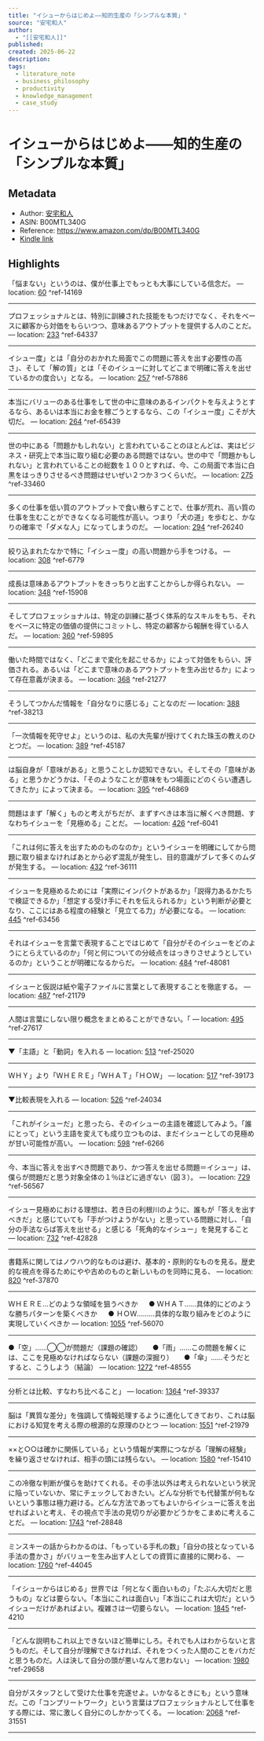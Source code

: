 ```yaml
---
title: "イシューからはじめよ――知的生産の「シンプルな本質」"
source: "安宅和人"
author:
  - "[[安宅和人]]"
published: 
created: 2025-06-22
description: 
tags:
  - literature_note
  - business_philosophy
  - productivity
  - knowledge_management
  - case_study
---
```

# イシューからはじめよ――知的生産の「シンプルな本質」
## Metadata
* Author: [安宅和人](https://www.amazon.comundefined)
* ASIN: B00MTL340G
* Reference: https://www.amazon.com/dp/B00MTL340G
* [Kindle link](kindle://book?action=open&asin=B00MTL340G)

## Highlights
「悩まない」というのは、僕が仕事上でもっとも大事にしている信念だ。 — location: [60](kindle://book?action=open&asin=B00MTL340G&location=60) ^ref-14169

---
プロフェッショナルとは、特別に訓練された技能をもつだけでなく、それをベースに顧客から対価をもらいつつ、意味あるアウトプットを提供する人のことだ。 — location: [233](kindle://book?action=open&asin=B00MTL340G&location=233) ^ref-64337

---
イシュー度」とは「自分のおかれた局面でこの問題に答えを出す必要性の高さ」、そして「解の質」とは「そのイシューに対してどこまで明確に答えを出せているかの度合い」となる。 — location: [257](kindle://book?action=open&asin=B00MTL340G&location=257) ^ref-57886

---
本当にバリューのある仕事をして世の中に意味のあるインパクトを与えようとするなら、あるいは本当にお金を稼ごうとするなら、この「イシュー度」こそが大切だ。 — location: [264](kindle://book?action=open&asin=B00MTL340G&location=264) ^ref-65439

---
世の中にある「問題かもしれない」と言われていることのほとんどは、実はビジネス・研究上で本当に取り組む必要のある問題ではない。世の中で「問題かもしれない」と言われていることの総数を１００とすれば、今、この局面で本当に白黒をはっきりさせるべき問題はせいぜい２つか３つくらいだ。 — location: [275](kindle://book?action=open&asin=B00MTL340G&location=275) ^ref-33460

---
多くの仕事を低い質のアウトプットで食い散らすことで、仕事が荒れ、高い質の仕事を生むことができなくなる可能性が高い。つまり「犬の道」を歩むと、かなりの確率で「ダメな人」になってしまうのだ。 — location: [294](kindle://book?action=open&asin=B00MTL340G&location=294) ^ref-26240

---
絞り込まれたなかで特に「イシュー度」の高い問題から手をつける。 — location: [308](kindle://book?action=open&asin=B00MTL340G&location=308) ^ref-6779

---
成長は意味あるアウトプットをきっちりと出すことからしか得られない。 — location: [348](kindle://book?action=open&asin=B00MTL340G&location=348) ^ref-15908

---
そしてプロフェッショナルは、特定の訓練に基づく体系的なスキルをもち、それをベースに特定の価値の提供にコミットし、特定の顧客から報酬を得ている人だ。 — location: [360](kindle://book?action=open&asin=B00MTL340G&location=360) ^ref-59895

---
働いた時間ではなく、「どこまで変化を起こせるか」によって対価をもらい、評価される。あるいは「どこまで意味のあるアウトプットを生み出せるか」によって存在意義が決まる。 — location: [368](kindle://book?action=open&asin=B00MTL340G&location=368) ^ref-21277

---
そうしてつかんだ情報を「自分なりに感じる」ことなのだ — location: [388](kindle://book?action=open&asin=B00MTL340G&location=388) ^ref-38213

---
「一次情報を死守せよ」というのは、私の大先輩が授けてくれた珠玉の教えのひとつだ。 — location: [389](kindle://book?action=open&asin=B00MTL340G&location=389) ^ref-45187

---
は脳自身が「意味がある」と思うことしか認知できない。そしてその「意味がある」と思うかどうかは、「そのようなことが意味をもつ場面にどのくらい遭遇してきたか」によって決まる。 — location: [395](kindle://book?action=open&asin=B00MTL340G&location=395) ^ref-46869

---
問題はまず「解く」ものと考えがちだが、まずすべきは本当に解くべき問題、すなわちイシューを「見極める」ことだ。 — location: [426](kindle://book?action=open&asin=B00MTL340G&location=426) ^ref-6041

---
「これは何に答えを出すためのものなのか」というイシューを明確にしてから問題に取り組まなければあとから必ず混乱が発生し、目的意識がブレて多くのムダが発生する。 — location: [432](kindle://book?action=open&asin=B00MTL340G&location=432) ^ref-36111

---
イシューを見極めるためには「実際にインパクトがあるか」「説得力あるかたちで検証できるか」「想定する受け手にそれを伝えられるか」という判断が必要となり、ここにはある程度の経験と「見立てる力」が必要になる。 — location: [445](kindle://book?action=open&asin=B00MTL340G&location=445) ^ref-63456

---
それはイシューを言葉で表現することではじめて「自分がそのイシューをどのようにとらえているのか」「何と何についての分岐点をはっきりさせようとしているのか」ということが明確になるからだ。 — location: [484](kindle://book?action=open&asin=B00MTL340G&location=484) ^ref-48081

---
イシューと仮説は紙や電子ファイルに言葉として表現することを徹底する。 — location: [487](kindle://book?action=open&asin=B00MTL340G&location=487) ^ref-21179

---
人間は言葉にしない限り概念をまとめることができない。「 — location: [495](kindle://book?action=open&asin=B00MTL340G&location=495) ^ref-27617

---
▼「主語」と「動詞」を入れる — location: [513](kindle://book?action=open&asin=B00MTL340G&location=513) ^ref-25020

---
ＷＨＹ」より「ＷＨＥＲＥ」「ＷＨＡＴ」「ＨＯＷ」 — location: [517](kindle://book?action=open&asin=B00MTL340G&location=517) ^ref-39173

---
▼比較表現を入れる — location: [526](kindle://book?action=open&asin=B00MTL340G&location=526) ^ref-24034

---
「これがイシューだ」と思ったら、そのイシューの主語を確認してみよう。「誰にとって」という主語を変えても成り立つものは、まだイシューとしての見極めが甘い可能性が高い。 — location: [598](kindle://book?action=open&asin=B00MTL340G&location=598) ^ref-6266

---
今、本当に答えを出すべき問題であり、かつ答えを出せる問題＝イシュー」は、僕らが問題だと思う対象全体の１％ほどに過ぎない（図３）。 — location: [729](kindle://book?action=open&asin=B00MTL340G&location=729) ^ref-56567

---
イシュー見極めにおける理想は、若き日の利根川のように、誰もが「答えを出すべきだ」と感じていても「手がつけようがない」と思っている問題に対し、「自分の手法ならば答えを出せる」と感じる「死角的なイシュー」を発見すること — location: [732](kindle://book?action=open&asin=B00MTL340G&location=732) ^ref-42828

---
書籍系に関してはノウハウ的なものは避け、基本的・原則的なものを見る。歴史的な視点を得るためにやや古めのものと新しいものを同時に見る、 — location: [820](kindle://book?action=open&asin=B00MTL340G&location=820) ^ref-37870

---
ＷＨＥＲＥ…どのような領域を狙うべきか 　 ● ＷＨＡＴ……具体的にどのような勝ちパターンを築くべきか 　 ● ＨＯＷ………具体的な取り組みをどのように実現していくべきか — location: [1055](kindle://book?action=open&asin=B00MTL340G&location=1055) ^ref-56070

---
●「空」……◯◯が問題だ（課題の確認） 　 ●「雨」……この問題を解くには、ここを見極めなければならない（課題の深掘り） 　 ●「傘」……そうだとすると、こうしよう（結論） — location: [1272](kindle://book?action=open&asin=B00MTL340G&location=1272) ^ref-48555

---
分析とは比較、すなわち比べること」 — location: [1364](kindle://book?action=open&asin=B00MTL340G&location=1364) ^ref-39337

---
脳は「異質な差分」を強調して情報処理するように進化してきており、これは脳における知覚を考える際の根源的な原理のひとつ — location: [1551](kindle://book?action=open&asin=B00MTL340G&location=1551) ^ref-21979

---
××と○○は確かに関係している」という情報が実際につながる「理解の経験」を繰り返させなければ、相手の頭には残らない。 — location: [1580](kindle://book?action=open&asin=B00MTL340G&location=1580) ^ref-15410

---
この冷徹な判断が僕らを助けてくれる。その手法以外は考えられないという状況に陥っていないか、常にチェックしておきたい。どんな分析でも代替策が何もないという事態は極力避ける。どんな方法であってもよいからイシューに答えを出せればよいと考え、その視点で手法の見切りが必要かどうかをこまめに考えることだ。 — location: [1743](kindle://book?action=open&asin=B00MTL340G&location=1743) ^ref-28848

---
ミンスキーの話からわかるのは、「もっている手札の数」「自分の技となっている手法の豊かさ」がバリューを生み出す人としての資質に直接的に関わる、 — location: [1760](kindle://book?action=open&asin=B00MTL340G&location=1760) ^ref-44045

---
「イシューからはじめる」世界では「何となく面白いもの」「たぶん大切だと思うもの」などは要らない。「本当にこれは面白い」「本当にこれは大切だ」というイシューだけがあればよい。複雑さは一切要らない。 — location: [1845](kindle://book?action=open&asin=B00MTL340G&location=1845) ^ref-4210

---
「どんな説明もこれ以上できないほど簡単にしろ。それでも人はわからないと言うものだ。そして自分が理解できなければ、それをつくった人間のことをバカだと思うものだ。人は決して自分の頭が悪いなんて思わない」 — location: [1980](kindle://book?action=open&asin=B00MTL340G&location=1980) ^ref-29658

---
自分がスタッフとして受けた仕事を完遂せよ。いかなるときにも」という意味だ。この「コンプリートワーク」という言葉はプロフェッショナルとして仕事をする際には、常に激しく自分にのしかかってくる。 — location: [2068](kindle://book?action=open&asin=B00MTL340G&location=2068) ^ref-31551

---

